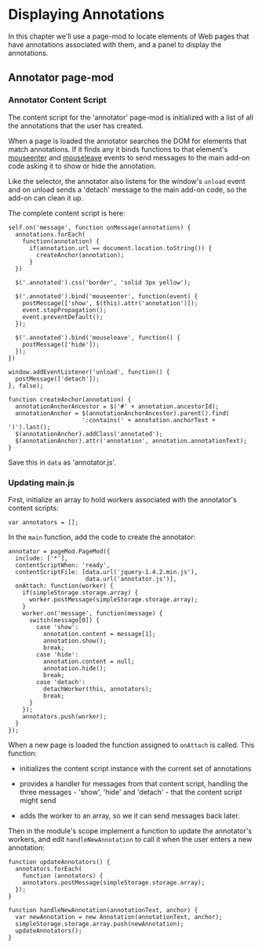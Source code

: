 # Displaying Annotations #

In this chapter we'll use a page-mod to locate elements of Web pages that have
annotations associated with them, and a panel to display the annotations.

## Annotator page-mod ##

### Annotator Content Script ###

The content script for the 'annotator' page-mod is initialized with a list
of all the annotations that the user has created. 

When a page is loaded the annotator searches the DOM for elements that match
annotations. If it finds any it binds functions to that element's
[mouseenter](http://api.jquery.com/mouseenter/) and
[mouseleave](http://api.jquery.com/mouseleave/) events to send messages to the
main add-on code asking it to show or hide the annotation.

Like the selector, the annotator also listens for the window's `unload` event
and on unload sends a 'detach' message to the main add-on code, so the add-on
can clean it up.

The complete content script is here:

    self.on('message', function onMessage(annotations) {
      annotations.forEach(
        function(annotation) {
          if(annotation.url == document.location.toString()) {
            createAnchor(annotation);
          }
      })

      $('.annotated').css('border', 'solid 3px yellow');

      $('.annotated').bind('mouseenter', function(event) {
        postMessage(['show', $(this).attr('annotation')]);
        event.stopPropagation();
        event.preventDefault();
      });

      $('.annotated').bind('mouseleave', function() {
        postMessage(['hide']);
      });
    })

    window.addEventListener('unload', function() {
      postMessage(['detach']);
    }, false);

    function createAnchor(annotation) {
      annotationAnchorAncestor = $('#' + annotation.ancestorId);
      annotationAnchor = $(annotationAnchorAncestor).parent().find(
                         ':contains(' + annotation.anchorText + ')').last();
      $(annotationAnchor).addClass('annotated');
      $(annotationAnchor).attr('annotation', annotation.annotationText);
    }

Save this in `data` as 'annotator.js'.

### Updating main.js ###

First, initialize an array to hold workers associated with the annotator's
content scripts:

    var annotators = [];

In the `main` function, add the code to create the annotator:

    annotator = pageMod.PageMod({
      include: ['*'],
      contentScriptWhen: 'ready',
      contentScriptFile: [data.url('jquery-1.4.2.min.js'),
                          data.url('annotator.js')],
      onAttach: function(worker) {
        if(simpleStorage.storage.array) {
          worker.postMessage(simpleStorage.storage.array);
        }
        worker.on('message', function(message) {
          switch(message[0]) {
            case 'show':
              annotation.content = message[1];
              annotation.show();
              break;
            case 'hide':
              annotation.content = null;
              annotation.hide();
              break;
            case 'detach':
              detachWorker(this, annotators);
              break;
          }
        });
        annotators.push(worker);
      }
    });

When a new page is loaded the function assigned to `onAttach` is called. This
function:

* initializes the content script instance with the current set of
annotations

* provides a handler for messages from that content script, handling the three
messages - 'show', 'hide' and 'detach' - that the content script might send

* adds the worker to an array, so we it can send messages back later.

Then in the module's scope implement a function to update the annotator's
workers, and edit `handleNewAnnotation` to call it when the user enters a new
annotation:

    function updateAnnotators() {
      annotators.forEach(
        function (annotators) {
        annotators.postMessage(simpleStorage.storage.array);
      });
    }

<p>

    function handleNewAnnotation(annotationText, anchor) {
      var newAnnotation = new Annotation(annotationText, anchor);
      simpleStorage.storage.array.push(newAnnotation);
      updateAnnotators();
    }

